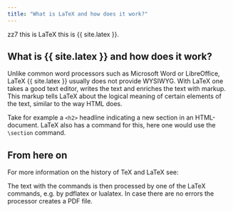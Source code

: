 ```yaml
---
title: "What is LaTeX and how does it work?"
---
```





zz7 this is LaTeX  this is {{ site.latex }}.


## What is {{ site.latex }} and how does it work?

Unlike common word processors such as Microsoft Word or LibreOffice, LaTeX {{ site.latex }} usually does not provide WYSIWYG. With LaTeX one takes a good text editor, writes the text and enriches the text with markup. This markup tells LaTeX about the logical meaning of certain elements of the text, similar to the way HTML does.

Take for example a `<h2>` headline indicating a new section in an HTML-document. LaTeX also has a command for this, here one would use the `\section` command.

## From here on

For more information on the history of TeX and LaTeX see:



 The text with the commands is then processed by one of the LaTeX commands, e.g. by pdflatex or lualatex. In case there are no errors the processor creates a PDF file.
